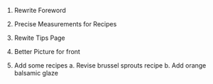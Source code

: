 1. Rewrite Foreword

2. Precise Measurements for Recipes

3. Rewite Tips Page 

4. Better Picture for front

5. Add some recipes
	a. Revise brussel sprouts recipe
	b. Add orange balsamic glaze 
